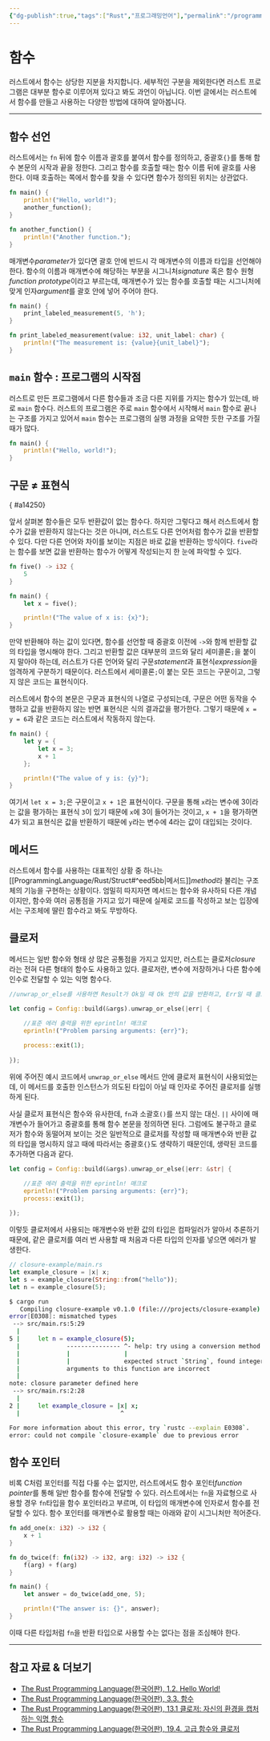 ```yaml
---
{"dg-publish":true,"tags":["Rust","프로그래밍언어"],"permalink":"/programming-language/rust/function/","dgPassFrontmatter":true,"created":"2024-07-15T22:58:45.159+09:00","updated":"2024-07-22T15:23:54.419+09:00"}
---
```



# 함수

러스트에서 함수는 상당한 지분을 차지합니다. 세부적인 구분을 제외한다면 러스트 프로그램은 대부분 함수로 이루어져 있다고 봐도 과언이 아닙니다. 이번 글에서는 러스트에서 함수를 만들고 사용하는 다양한 방법에 대하여 알아봅니다.

---

## 함수 선언

러스트에서는 `fn` 뒤에 함수 이름과 괄호를 붙여서 함수를 정의하고, 중괄호`{}`를 통해 함수 본문의 시작과 끝을 정한다. 그리고 함수를 호출할 때는 함수 이름 뒤에 괄호를 사용한다. 이때 호출하는 쪽에서 함수를 찾을 수 있다면 함수가 정의된 위치는 상관없다.

```rust
fn main() { 
	println!("Hello, world!"); 
	another_function(); 
}

fn another_function() { 
	println!("Another function."); 
}
```

매개변수*parameter*가 있다면 괄호 안에 반드시 각 매개변수의 이름과 타입을 선언해야 한다. 함수의 이름과 매개변수에 해당하는 부분을 시그니처*signature* 혹은 함수 원형*function prototype*이라고 부르는데, 매개변수가 있는 함수를 호출할 때는 시그니처에 맞게 인자*argument*를 괄호 안에 넣어 주어야 한다.

```rust
fn main() {
    print_labeled_measurement(5, 'h');
}

fn print_labeled_measurement(value: i32, unit_label: char) {
    println!("The measurement is: {value}{unit_label}");
}
```

## `main` 함수 : 프로그램의 시작점

러스트로 만든 프로그램에서 다른 함수들과 조금 다른 지위를 가지는 함수가 있는데, 바로 `main` 함수다. 러스트의 프로그램은 주로 `main` 함수에서 시작해서 `main` 함수로 끝나는 구조를 가지고 있어서 `main` 함수는 프로그램의 실행 과정을 요약한 듯한 구조를 가질 때가 많다.

```rust
fn main() {
	println!("Hello, world!");
}
```

## 구문 ≠ 표현식
{ #a14250}


앞서 살펴본 함수들은 모두 반환값이 없는 함수다. 하지만 그렇다고 해서 러스트에서 함수가 값을 반환하지 않는다는 것은 아니며, 러스트도 다른 언어처럼 함수가 값을 반환할 수 있다. 다만 다른 언어와 차이를 보이는 지점은 바로 값을 반환하는 방식이다. `five`라는 함수를 보면 값을 반환하는 함수가 어떻게 작성되는지 한 눈에 파악할 수 있다. 

```rust
fn five() -> i32 {
    5
}

fn main() {
    let x = five();

    println!("The value of x is: {x}");
}
```

만약 반환해야 하는 값이 있다면, 함수를 선언할 때 중괄호 이전에 `->`와 함께 반환할 값의 타입을 명시해야 한다. 그리고 반환할 값은 대부분의 코드와 달리 세미콜론`;`을 붙이지 말아야 하는데, 러스트가 다른 언어와 달리 구문*statement*과 표현식*expression*을 엄격하게 구분하기 때문이다. 러스트에서 세미콜론`;`이 붙는 모든 코드는 구문이고, 그렇지 않은 코드는 표현식이다.

러스트에서 함수의 본문은 구문과 표현식의 나열로 구성되는데, 구문은 어떤 동작을 수행하고 값을 반환하지 않는 반면 표현식은 식의 결과값을 평가한다. 그렇기 때문에 `x = y = 6`과 같은 코드는 러스트에서 작동하지 않는다.

```rust
fn main() {
    let y = {
        let x = 3;
        x + 1
    };

    println!("The value of y is: {y}");
}
```

여기서 `let x = 3;`은 구문이고 `x + 1`은 표현식이다. 구문을 통해 `x`라는 변수에 3이라는 값을 평가하는 표현식 `3`이 있기 때문에 `x`에 3이 들어가는 것이고, `x + 1`을 평가하면 4가 되고 표현식은 값을 반환하기 때문에  `y`라는 변수에 4라는 값이 대입되는 것이다. 

## 메서드

러스트에서 함수를 사용하는 대표적인 상황 중 하나는 [[ProgrammingLanguage/Rust/Struct#^eed5bb\|메서드]]*method*라 불리는 구조체의 기능을 구현하는 상황이다. 엄밀히 따지자면 메서드는 함수와 유사하되 다른 개념이지만, 함수와 여러 공통점을 가지고 있기 때문에 실제로 코드를 작성하고 보는 입장에서는 구조체에 딸린 함수라고 봐도 무방하다.

## 클로저

메서드는 일반 함수와 형태 상 많은 공통점을 가지고 있지만, 러스트는 클로저*closure*라는 전혀 다른 형태의 함수도 사용하고 있다. 클로저란, 변수에 저장하거나 다른 함수에 인수로 전달할 수 있는 익명 함수다.

```rust
//unwrap_or_else를 사용하면 Result가 Ok일 때 Ok 안의 값을 반환하고, Err일 때 클로저 안의 코드를 호출한다.

let config = Config::build(&args).unwrap_or_else(|err| {

	//표준 에러 출력을 위한 eprintln! 매크로
	eprintln!("Problem parsing arguments: {err}");
	
	process::exit(1);
	
});
```

위에 주어진 예시 코드에서 `unwrap_or_else` 메서드 안에 클로저 표현식이 사용되었는데, 이 메서드를 호출한 인스턴스가 의도된 타입이 아닐 때 인자로 주어진 클로저를 실행하게 된다.

사실 클로저 표현식은 함수와 유사한데, `fn`과 소괄호`()`를 쓰지 않는 대신. `||` 사이에 매개변수가 들어가고 중괄호를 통해 함수 본문을 정의하면 된다. 그럼에도 불구하고 클로저가 함수와 동떨어져 보이는 것은 일반적으로 클로저를 작성할 때 매개변수와 반환 값의 타입을 명시하지 않고 때에 따라서는 중괄호`{}`도 생략하기 때문인데, 생략된 코드를 추가하면 다음과 같다.

```rust
let config = Config::build(&args).unwrap_or_else(|err: &str| {

	//표준 에러 출력을 위한 eprintln! 매크로
	eprintln!("Problem parsing arguments: {err}");
	process::exit(1);
	
});
```

이렇듯 클로저에서 사용되는 매개변수와 반환 값의 타입은 컴파일러가 알아서 추론하기 때문에, 같은 클로저를 여러 번 사용할 때 처음과 다른 타입의 인자를 넣으면 에러가 발생한다.

```rust
// closure-example/main.rs
let example_closure = |x| x;
let s = example_closure(String::from("hello"));
let n = example_closure(5);
```
```bash
$ cargo run
   Compiling closure-example v0.1.0 (file:///projects/closure-example)
error[E0308]: mismatched types
 --> src/main.rs:5:29
  |
5 |     let n = example_closure(5);
  |             --------------- ^- help: try using a conversion method: `.to_string()`
  |             |               |
  |             |               expected struct `String`, found integer
  |             arguments to this function are incorrect
  |
note: closure parameter defined here
 --> src/main.rs:2:28
  |
2 |     let example_closure = |x| x;
  |                            ^

For more information about this error, try `rustc --explain E0308`.
error: could not compile `closure-example` due to previous error

```


## 함수 포인터

비록 C처럼 포인터를 직접 다룰 수는 없지만, 러스트에서도 함수 포인터*function pointer*를 통해 일반 함수를 함수에 전달할 수 있다. 러스트에서는 `fn`을 자료형으로 사용할 경우 `fn`타입을 함수 포인터라고 부르며, 이 타입의 매개변수에 인자로서 함수를 전달할 수 있다. 함수 포인터를 매개변수로 활용할 때는 아래와 같이 시그니처만 적어준다.

```rust
fn add_one(x: i32) -> i32 {
    x + 1
}

fn do_twice(f: fn(i32) -> i32, arg: i32) -> i32 {
    f(arg) + f(arg)
}

fn main() {
    let answer = do_twice(add_one, 5);

    println!("The answer is: {}", answer);
}
```

이때 다른 타입처럼 `fn`을 반환 타입으로 사용할 수는 없다는 점을 조심해야 한다.

---

## 참고 자료 & 더보기

+ [The Rust Programming Language(한국어판), 1.2. Hello World!](https://doc.rust-kr.org/ch01-02-hello-world.html)
+ [The Rust Programming Language(한국어판), 3.3. 함수](https://doc.rust-kr.org/ch03-03-how-functions-work.html)
+ [The Rust Programming Language(한국어판), 13.1 클로저: 자신의 환경을 캡처하는 익명 함수](https://doc.rust-kr.org/ch13-01-closures.html)
+ [The Rust Programming Language(한국어판), 19.4. 고급 함수와 클로저](https://doc.rust-kr.org/ch19-05-advanced-functions-and-closures.html)
